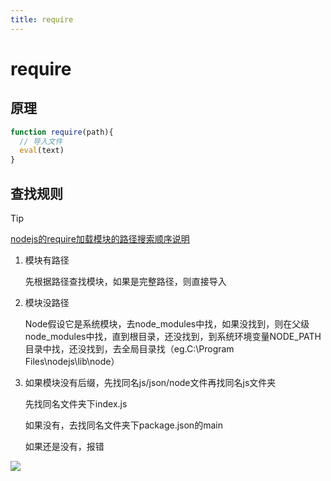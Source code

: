 ```yaml
---
title: require
---
```


# require

## 原理

```javascript
function require(path){
  // 导入文件
  eval(text)
}
```

## 查找规则

> [!TIP]
> [nodejs的require加载模块的路径搜索顺序说明](https://blog.csdn.net/ababab12345/article/details/124104779)

1. 模块有路径

   先根据路径查找模块，如果是完整路径，则直接导入
2. 模块没路径

   Node假设它是系统模块，去node_modules中找，如果没找到，则在父级node_modules中找，直到根目录，还没找到，到系统环境变量NODE_PATH目录中找，还没找到，去全局目录找（eg.C:\\Program Files\\nodejs\\lib\\node）
3. 如果模块没有后缀，先找同名js/json/node文件再找同名js文件夹

   先找同名文件夹下index.js

   如果没有，去找同名文件夹下package.json的main

   如果还是没有，报错

![](https://s2.loli.net/2023/03/15/W97uZGMvPHQrADo.png)
